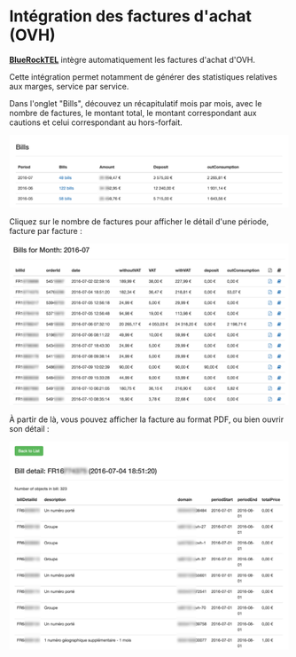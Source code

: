 # Intégration des factures d'achat \(OVH\)

[**BlueRockTEL**](http://bluerocktel.com/) intègre automatiquement les factures d'achat d'OVH.

Cette intégration permet notamment de générer des statistiques relatives aux marges, service par service.

Dans l'onglet "Bills", découvez un récapitulatif mois par mois, avec le nombre de factures, le montant total, le montant correspondant aux cautions et celui correspondant au hors-forfait.

![](/assets/bills2.png)



Cliquez sur le nombre de factures pour afficher le détail d'une période, facture par facture :

![](/assets/billsForMonth.png)

À partir de là, vous pouvez afficher la facture au format PDF, ou bien ouvrir son détail : 

![](/assets/billDetail.png)



